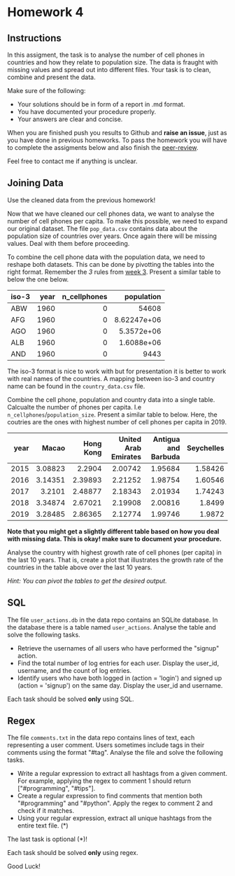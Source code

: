 # Homework 4

## Instructions

In this assigment, the task is to analyse the number of cell phones in countries
and how they relate to population size. The data is fraught with missing values
and spread out into different files. Your task is to clean, combine and present
the data.  

Make sure of the following:
- Your solutions should be in form of a report in .md format.
- You have documented your procedure properly. 
- Your answers are clear and concise.

When you are finished push you results to Github and **raise an issue**, just as you
have done in previous homeworks. To pass the homework you will have to complete
the assigments below and also finish the [peer-review](/homework/#peer-review).

Feel free to contact me if anything is unclear.




## Joining Data 

Use the cleaned data from the previous homework!

Now that we have cleaned our cell phones data, we want to analyse the number of
cell phones per capita. To make this possible, we need to expand our original dataset.
The file `pop_data.csv` contains data about the population size of countries
over years. Once again there will be missing values. Deal with them before
proceeding. 

To combine the cell phone data with the population data, we need to reshape both
datasets. This can be done by pivotting the tables into the right format.
Remember the *3* rules from [week 3](/lectures/week-3). Present a similar table
to below the one below.

| iso-3   |   year |   n_cellphones |      population |
|:--------|-------:|---------------:|----------------:|
| ABW     |   1960 |              0 | 54608           |
| AFG     |   1960 |              0 |     8.62247e+06 |
| AGO     |   1960 |              0 |     5.3572e+06  |
| ALB     |   1960 |              0 |     1.6088e+06  |
| AND     |   1960 |              0 |  9443           |

The iso-3 format is nice to work with but for presentation it is better to work
with real names of the countries. A mapping between iso-3 and country name can
be found in the `country_data.csv` file.

Combine the cell phone, population and country data into a single table.
Calcualte the number of phones per capita. I.e
`n_cellphones`/`population_size`. Present
a similar table to below. Here, the coutries are the ones with highest number of
cell phones per capita in 2019. 

|   year |   Macao |   Hong Kong |   United Arab Emirates |   Antigua and Barbuda |   Seychelles |
|-------:|--------:|------------:|-----------------------:|----------------------:|-------------:|
|   2015 | 3.08823 |     2.2904  |                2.00742 |               1.95684 |      1.58426 |
|   2016 | 3.14351 |     2.39893 |                2.21252 |               1.98754 |      1.60546 |
|   2017 | 3.2101  |     2.48877 |                2.18343 |               2.01934 |      1.74243 |
|   2018 | 3.34874 |     2.67021 |                2.19908 |               2.00816 |      1.8499  |
|   2019 | 3.28485 |     2.86365 |                2.12774 |               1.99746 |      1.9872  |

**Note that you might get a slightly different table based on how you deal with
missing data. This is okay! make sure to document your procedure.**

Analyse the country with highest growth rate of cell phones (per capita) in the last 10 years. That is,
create a plot that illustrates the growth rate of the countries in the table
above over the last 10 years.

*Hint: You can pivot the tables to get the desired output.*

## SQL

The file `user_actions.db` in the data repo contains an SQLite database. In the database there is a table
named `user_actions`. Analyse the table and solve the following tasks.

- Retrieve the usernames of all users who have performed the "signup" action.
- Find the total number of log entries for each user. Display the user_id,
  username, and the count of log entries.
- Identify users who have both logged in (action = 'login') and signed up
  (action = 'signup') on the same day. Display the user_id and username.

Each task should be solved **only** using SQL. 

## Regex

The file `comments.txt` in the data repo contains lines of text, each
representing a user comment. Users sometimes include tags in their comments
using the format "#tag". Analyse the file and solve the following tasks.

- Write a regular expression to extract all hashtags from a given comment. For
  example, applying the regex to comment 1 should return ["#programming",
  "#tips"].
- Create a regular expression to find comments that mention both "#programming"
  and "#python". Apply the regex to comment 2 and check if it matches.
- Using your regular expression, extract all unique hashtags from the entire
  text file. (*)

The last task is optional (*)! 

Each task should be solved **only** using regex.

Good Luck!

